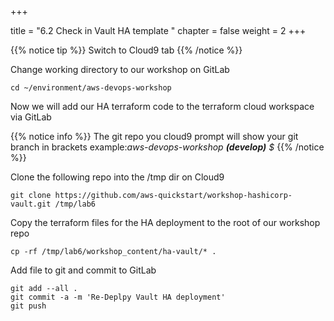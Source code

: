 +++

title = "6.2 Check in Vault HA template "
chapter = false
weight = 2
+++


{{% notice tip %}}
Switch to Cloud9 tab
{{% /notice %}}

Change working directory to our workshop on GitLab 
```
cd ~/environment/aws-devops-workshop
```

Now we will add our HA terraform code to the terraform cloud workspace via GitLab


{{% notice info %}}
The git repo you cloud9 prompt will show your git branch in brackets 
example:*aws-devops-workshop __(develop)__ $*
{{% /notice %}}

Clone the following repo into the /tmp dir on Cloud9

```
git clone https://github.com/aws-quickstart/workshop-hashicorp-vault.git /tmp/lab6
```

Copy the terraform files for the HA deployment to the root of our workshop repo

```
cp -rf /tmp/lab6/workshop_content/ha-vault/* .
```

Add file to git and commit to GitLab

```
git add --all .
git commit -a -m 'Re-Deplpy Vault HA deployment'
git push 
```



